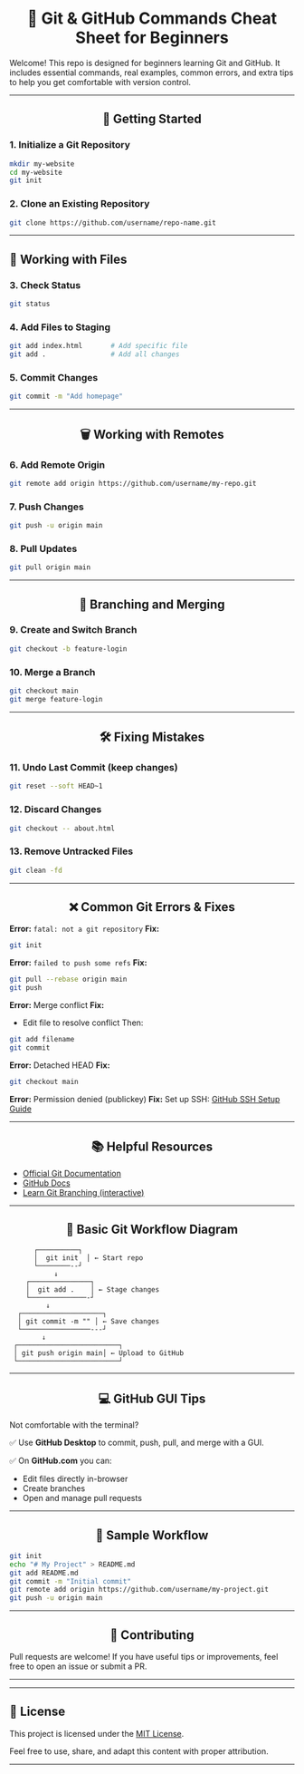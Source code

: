 <div align="center">

# 🧰 Git & GitHub Commands Cheat Sheet for Beginners

</div>

Welcome! This repo is designed for beginners learning Git and GitHub. It includes essential commands, real examples, common errors, and extra tips to help you get comfortable with version control.

---

<div align="center">

## 📁 Getting Started

</div>

### 1. Initialize a Git Repository

```bash
mkdir my-website
cd my-website
git init
```

### 2. Clone an Existing Repository

```bash
git clone https://github.com/username/repo-name.git
```

---

## 📝 Working with Files

### 3. Check Status

```bash
git status
```

### 4. Add Files to Staging

```bash
git add index.html       # Add specific file
git add .                # Add all changes
```

### 5. Commit Changes

```bash
git commit -m "Add homepage"
```

---

<div align="center">

## 🗑️ Working with Remotes

</div>

### 6. Add Remote Origin

```bash
git remote add origin https://github.com/username/my-repo.git
```

### 7. Push Changes

```bash
git push -u origin main
```

### 8. Pull Updates

```bash
git pull origin main
```

---

<div align="center">

## 🌿 Branching and Merging

</div>

### 9. Create and Switch Branch

```bash
git checkout -b feature-login
```

### 10. Merge a Branch

```bash
git checkout main
git merge feature-login
```

---

<div align="center">

## 🛠️ Fixing Mistakes

</div>

### 11. Undo Last Commit (keep changes)

```bash
git reset --soft HEAD~1
```

### 12. Discard Changes

```bash
git checkout -- about.html
```

### 13. Remove Untracked Files

```bash
git clean -fd
```

---

<div align="center">

## ❌ Common Git Errors & Fixes

</div>

**Error:** `fatal: not a git repository`
**Fix:**

```bash
git init
```

**Error:** `failed to push some refs`
**Fix:**

```bash
git pull --rebase origin main
git push
```

**Error:** Merge conflict
**Fix:**

* Edit file to resolve conflict
  Then:

```bash
git add filename
git commit
```

**Error:** Detached HEAD
**Fix:**

```bash
git checkout main
```

**Error:** Permission denied (publickey)
**Fix:**
Set up SSH: [GitHub SSH Setup Guide](https://docs.github.com/en/authentication/connecting-to-github-with-ssh)

---

<div align="center">

## 📚 Helpful Resources

</div>

* [Official Git Documentation](https://git-scm.com/doc)
* [GitHub Docs](https://docs.github.com/)
* [Learn Git Branching (interactive)](https://learngitbranching.js.org/)

---

<div align="center">

## 🎨 Basic Git Workflow Diagram

</div>

```
      ┌──────────┐
      │  git init  │ ← Start repo
      └────────--┘
           ↓
    ┌───────────────┐
    │  git add .    │ ← Stage changes
    └──────────────-┘
         ↓
  ┌────────────────────┐
  │ git commit -m "" │ ← Save changes
  └─────────────────---┘
        ↓
 ┌─────────────────────────┐
 │ git push origin main│ ← Upload to GitHub
 └─────────────────────────┘
```

---

<div align="center">

## 💻 GitHub GUI Tips

</div>

Not comfortable with the terminal?

✅ Use **GitHub Desktop** to commit, push, pull, and merge with a GUI.

✅ On **GitHub.com** you can:

* Edit files directly in-browser
* Create branches
* Open and manage pull requests

---

<div align="center">

## 🚀 Sample Workflow

</div>

```bash
git init
echo "# My Project" > README.md
git add README.md
git commit -m "Initial commit"
git remote add origin https://github.com/username/my-project.git
git push -u origin main
```

---

<div align="center">

## 💬 Contributing

</div>

Pull requests are welcome! If you have useful tips or improvements, feel free to open an issue or submit a PR.

---

---

## 📝 License

This project is licensed under the [MIT License](https://choosealicense.com/licenses/mit/).

Feel free to use, share, and adapt this content with proper attribution.

---
